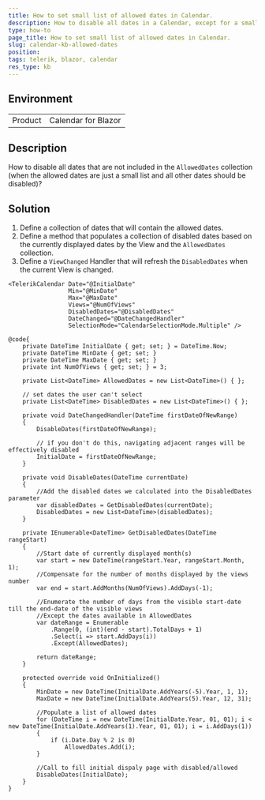 ```yaml
---
title: How to set small list of allowed dates in Calendar.
description: How to disable all dates in a Calendar, except for a small list of allowed dates.
type: how-to
page_title: How to set small list of allowed dates in Calendar.
slug: calendar-kb-allowed-dates
position: 
tags: telerik, blazor, calendar
res_type: kb
---
```


## Environment

<table>
    <tbody>
        <tr>
            <td>Product</td>
            <td>Calendar for Blazor</td>
        </tr>
    </tbody>
</table>

## Description

How to disable all dates that are not included in the `AllowedDates` collection (when the allowed dates are just a small list and all other dates should be disabled)? 

## Solution

1. Define a collection of dates that will contain the allowed dates.
1. Define a method that populates a collection of disabled dates based on the currently displayed dates by the View and the `AllowedDates` collection.
1. Define a `ViewChanged` Handler that will refresh the `DisabledDates` when the current View is changed.

````CSHTML
<TelerikCalendar Date="@InitialDate"
                 Min="@MinDate"
                 Max="@MaxDate"
                 Views="@NumOfViews"
                 DisabledDates="@DisabledDates"
                 DateChanged="@DateChangedHandler"
                 SelectionMode="CalendarSelectionMode.Multiple" />

@code{
    private DateTime InitialDate { get; set; } = DateTime.Now;
    private DateTime MinDate { get; set; }
    private DateTime MaxDate { get; set; }
    private int NumOfViews { get; set; } = 3;

    private List<DateTime> AllowedDates = new List<DateTime>() { };

    // set dates the user can't select
    private List<DateTime> DisabledDates = new List<DateTime>() { };

    private void DateChangedHandler(DateTime firstDateOfNewRange)
    {
        DisableDates(firstDateOfNewRange);

        // if you don't do this, navigating adjacent ranges will be effectively disabled
        InitialDate = firstDateOfNewRange;
    }

    private void DisableDates(DateTime currentDate)
    {
        //Add the disabled dates we calculated into the DisabledDates parameter
        var disabledDates = GetDisabledDates(currentDate);
        DisabledDates = new List<DateTime>(disabledDates);
    }
 
    private IEnumerable<DateTime> GetDisabledDates(DateTime rangeStart)
    {
        //Start date of currently displayed month(s)
        var start = new DateTime(rangeStart.Year, rangeStart.Month, 1);
        //Compensate for the number of months displayed by the views number
        var end = start.AddMonths(NumOfViews).AddDays(-1);

        //Enumerate the number of days from the visible start-date till the end-date of the visible views
        //Except the dates available in AllowedDates
        var dateRange = Enumerable
            .Range(0, (int)(end - start).TotalDays + 1)
            .Select(i => start.AddDays(i))
            .Except(AllowedDates);

        return dateRange;
    }

    protected override void OnInitialized()
    {
        MinDate = new DateTime(InitialDate.AddYears(-5).Year, 1, 1);
        MaxDate = new DateTime(InitialDate.AddYears(5).Year, 12, 31);

        //Populate a list of allowed dates
        for (DateTime i = new DateTime(InitialDate.Year, 01, 01); i < new DateTime(InitialDate.AddYears(1).Year, 01, 01); i = i.AddDays(1))
        {
            if (i.Date.Day % 2 is 0)
                AllowedDates.Add(i);
        }

        //Call to fill initial dispaly page with disabled/allowed
        DisableDates(InitialDate);
    }
}
````